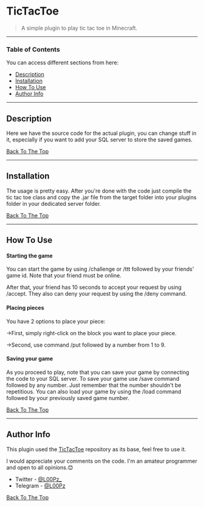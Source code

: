 # TicTacToe

> A simple plugin to play tic tac toe in Minecraft.

---

### Table of Contents
You can access different sections from here:

- [Description](#description)
- [Installation](#installation)
- [How To Use](#how-to-use)
- [Author Info](#author-info)

---

## Description

Here we have the source code for the actual plugin, you can change stuff in it, especially if you want to add your SQL server to store the saved games.

[Back To The Top](#tictactoe)

---

## Installation

The usage is pretty easy. After you're done with the code just compile the tic tac toe class and copy the .jar file from the target folder into your plugins folder in your dedicated server folder.

[Back To The Top](#tictactoe)

---

## How To Use

#### Starting the game

You can start the game by using /challenge or /ttt followed by your friends' game id.
Note that your friend must be online.

After that, your friend has 10 seconds to accept your request by using /accept. They also can deny your request by using the /deny command.

#### Placing pieces 

You have 2 options to place your piece:

->First, simply right-click on the block you want to place your piece.

->Second, use command /put followed by a number from 1 to 9.

#### Saving your game 

As you proceed to play, note that you can save your game by connecting the code to your SQL server. 
To save your game use /save command followed by any number. Just remember that the number shouldn't be repetitious.
You can also load your game by using the /load command followed by your previously saved game number.


[Back To The Top](#tictactoe)

---

## Author Info

This plugin used the [TicTacToe](https://github.com/L000Pz/TicTacToe) repository as its base, feel free to use it.

I would appreciate your comments on the code. I'm an amateur programmer and open to all opinions.😊

- Twitter - [@L00Pz_](https://twitter.com/L00Pz_)
- Telegram - [@L00Pz](https://t.me/L00Pz)

[Back To The Top](#tictactoe)
